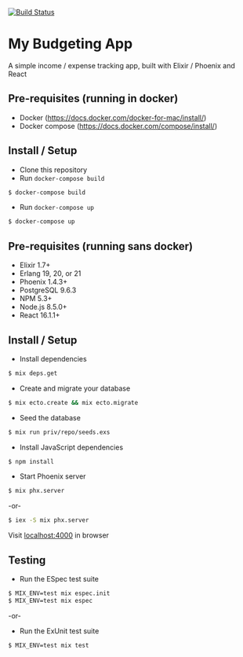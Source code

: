 [![Build Status](https://github.com/darwinz/elixir-react-budgeting/actions/workflows/test.yml/badge.svg)](https://github.com/darwinz/elixir-react-budgeting/actions)

# My Budgeting App

A simple income / expense tracking app, built with Elixir / Phoenix and React

Pre-requisites (running in docker)
------------------

* Docker (https://docs.docker.com/docker-for-mac/install/)
* Docker compose (https://docs.docker.com/compose/install/)


Install / Setup
------------------

* Clone this repository
* Run `docker-compose build`
```bash
$ docker-compose build
```
* Run `docker-compose up`
```bash
$ docker-compose up
```


Pre-requisites (running sans docker)
------------------

* Elixir 1.7+
* Erlang 19, 20, or 21
* Phoenix 1.4.3+
* PostgreSQL 9.6.3
* NPM 5.3+
* Node.js 8.5.0+
* React 16.1.1+


Install / Setup
------------------

* Install dependencies
```bash
$ mix deps.get
```
* Create and migrate your database
```bash
$ mix ecto.create && mix ecto.migrate
```
* Seed the database
```bash
$ mix run priv/repo/seeds.exs
```
* Install JavaScript dependencies
```bash
$ npm install
```
* Start Phoenix server
```bash
$ mix phx.server
```

-or-

```bash
$ iex -S mix phx.server
```

Visit [localhost:4000](http://localhost:4000) in browser

Testing
------------------

* Run the ESpec test suite
```bash
$ MIX_ENV=test mix espec.init
$ MIX_ENV=test mix espec
```

-or-

* Run the ExUnit test suite
```bash
$ MIX_ENV=test mix test
```
